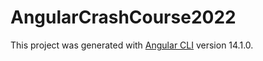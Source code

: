 # AngularCrashCourse2022

This project was generated with [Angular CLI](https://github.com/angular/angular-cli) version 14.1.0.
